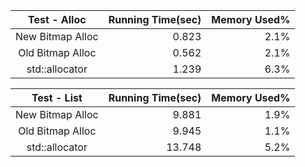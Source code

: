 | Test - Alloc     | Running Time(sec) | Memory Used% |
|:----------------:|------------------:|-------------:|
| New Bitmap Alloc | 0.823             | 2.1%         |
| Old Bitmap Alloc | 0.562             | 2.1%         |
| std::allocator   | 1.239             | 6.3%         |

| Test - List      | Running Time(sec) | Memory Used% |
|:----------------:|------------------:|-------------:|
| New Bitmap Alloc | 9.881             | 1.9%         |
| Old Bitmap Alloc | 9.945             | 1.1%         |
| std::allocator   | 13.748            | 5.2%         |
